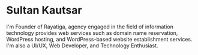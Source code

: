 # Sultan Kautsar

I'm Founder of Rayatiga, agency engaged in the field of information technology provides web services such as domain name reservation, WordPress hosting, and WordPress-based website establishment services. I'm also a UI/UX, Web Developer, and Technology Enthusiast.
